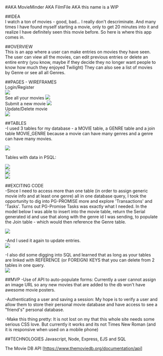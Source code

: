 
#AKA MovieMinder AKA FilmFile AKA this name is a WIP  
  
##IDEA  
I watch a ton of movies - good, bad... I really don't descriminate.  And many times I have found myself starting a movie, only to get 20 minutes into it and realize I have definitely seen this movie before. So here is where this app comes in.  
  
##OVERVIEW  
This is an app where a user can make entries on movies they have seen.  The user can view all the movies, can edit previous entries or delete an entire entry (you know, maybe if they decide they no longer want people to know how much they enjoyed Twilight) They can also see a list of movies by Genre or see all all Genres. 
  
##PAGES - WIREFRAMES  
Login/Register  
![](images/login.JPG )  
See all your movies 
![](images/allMovies.JPG )     
Submit a new movie 
![](images/addMovie.JPG )    
Update/Delete movie  
![](images/update:delete.JPG )  
  
##TABLES  
-I used 3 tables for my database - a MOVIE table, a GENRE table and a join table MOVIE_GENRE because a movie can have many genres and a genre can have many movies.    

![](images/table_layout.JPG)  
  
Tables with data in PSQL:
  
![](images/movie_table.png)  
![](images/genre_table.png)  
![](images/join_table.png)
  
##EXCITING CODE  
-Since I need to access more than one table (in order to assign generic movie info and at least one genre) all in one database query, I took the opportunity to dig into PG-PROMISE more and explore 'Transactions' and 'Tasks'. Turns out PG-Promise Tasks was exactly what I needed.  In the model below I was able to insert into the movie table, return the Serial generated id and use that along with the genre id I was sending, to populate the Join table - which would then reference the Genre table.  

![](images/CreateMovieModel.png)  
  
-And I used it again to update entries.  
![](images/UpdateMovieModel.png)
  
-I also did some digging into SQL and learned that as long as your tables are linked with REFERENCE (or FOREIGN) KEYS that you can delete from 2 tables in one query.  
![](images/DeleteMovie.png)


##MVP
-Use of API to auto-populate forms:  Currently a user cannot assign an image URL so any new movies that are added to the db won't have awesome movie posters.  

-Authenticating a user and saving a session: My hope is to verify a user and allow them to store their personal movie database and have access to see a "friend's" personal database.   

-Make this thing pretty: It is not lost on my that this whole site needs some serious CSS love.  But currently it works and its not Times New Roman (and it is responsive when used on a mobile phone)  
  
##TECHNOLOGIES
Javascript, Node, Express, EJS and SQL 
  
The Movie DB API [https://www.themoviedb.org/documentation/api]  
  

